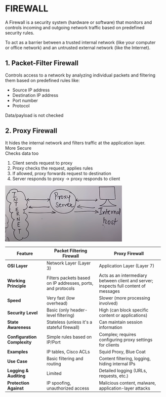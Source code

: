 # FIREWALL

A Firewall is a security system (hardware or software) that monitors and controls incoming and outgoing network traffic based on predefined security rules.

To act as a barrier between a trusted internal network (like your computer or office network) and an untrusted external network (like the Internet).

## 1. Packet-Filter Firewall
Controls access to a network by analyzing individual packets and filtering them based on predefined rules like:
- Source IP address
- Destination IP address
- Port number
- Protocol

Data/payload is not checked

## 2. Proxy Firewall
It hides the internal network and filters traffic at the application layer.  
More Secure  
Checks data too  
1. Client sends request to proxy
2. Proxy checks the request, applies rules
3. If allowed, proxy forwards request to destination
4. Server responds to proxy → proxy responds to client

![alt text](image-7.png)

| Feature                      | **Packet Filtering Firewall**                               | **Proxy Firewall**                                                                   |
| ---------------------------- | ----------------------------------------------------------- | ------------------------------------------------------------------------------------ |
| **OSI Layer**                | Network Layer (Layer 3)                                     | Application Layer (Layer 7)                                                          |
| **Working Principle**        | Filters packets based on IP addresses, ports, and protocols | Acts as an intermediary between client and server; inspects full content of messages |
| **Speed**                    | Very fast (low overhead)                                    | Slower (more processing involved)                                                    |
| **Security Level**           | Basic (only header-level filtering)                         | High (can block specific content or applications)                                    |
| **State Awareness**          | Stateless (unless it's a stateful firewall)                 | Can maintain session information                                                     |
| **Configuration Complexity** | Simple rules based on IP/Port                               | Complex; requires configuring proxy settings for clients                             |
| **Examples**                 | IP tables, Cisco ACLs                                       | Squid Proxy, Blue Coat                                                               |
| **Use Case**                 | Basic filtering and routing                                 | Content filtering, logging, hiding internal IPs                                      |
| **Logging & Auditing**       | Limited                                                     | Detailed logging (URLs, requests, etc.)                                              |
| **Protection Against**       | IP spoofing, unauthorized access                            | Malicious content, malware, application-layer attacks                                |
